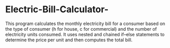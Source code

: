 # Electric-Bill-Calculator-
This program calculates the monthly electricity bill for a consumer based on the type of consumer (h for house, c for commercial) and the number of electricity units consumed. It uses nested and chained if–else statements to determine the price per unit and then computes the total bill.

